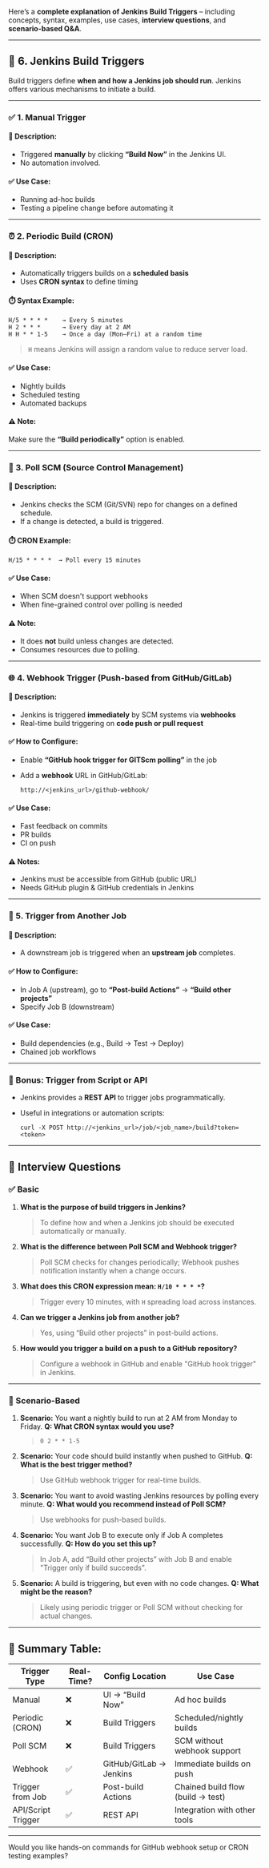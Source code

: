 Here’s a **complete explanation of Jenkins Build Triggers** – including concepts, syntax, examples, use cases, **interview questions**, and **scenario-based Q\&A**.

---

## 🔁 6. Jenkins Build Triggers

Build triggers define **when and how a Jenkins job should run**. Jenkins offers various mechanisms to initiate a build.

---

### ✅ 1. **Manual Trigger**

#### 📌 Description:

* Triggered **manually** by clicking **“Build Now”** in the Jenkins UI.
* No automation involved.

#### ✅ Use Case:

* Running ad-hoc builds
* Testing a pipeline change before automating it

---

### ⏰ 2. **Periodic Build (CRON)**

#### 📌 Description:

* Automatically triggers builds on a **scheduled basis**
* Uses **CRON syntax** to define timing

#### ⏱️ Syntax Example:

```
H/5 * * * *    → Every 5 minutes
H 2 * * *      → Every day at 2 AM
H H * * 1-5    → Once a day (Mon–Fri) at a random time
```

> `H` means Jenkins will assign a random value to reduce server load.

#### ✅ Use Case:

* Nightly builds
* Scheduled testing
* Automated backups

#### ⚠️ Note:

Make sure the **“Build periodically”** option is enabled.

---

### 🔄 3. **Poll SCM (Source Control Management)**

#### 📌 Description:

* Jenkins checks the SCM (Git/SVN) repo for changes on a defined schedule.
* If a change is detected, a build is triggered.

#### ⏱️ CRON Example:

```
H/15 * * * *  → Poll every 15 minutes
```

#### ✅ Use Case:

* When SCM doesn't support webhooks
* When fine-grained control over polling is needed

#### ⚠️ Note:

* It does **not** build unless changes are detected.
* Consumes resources due to polling.

---

### 🌐 4. **Webhook Trigger (Push-based from GitHub/GitLab)**

#### 📌 Description:

* Jenkins is triggered **immediately** by SCM systems via **webhooks**
* Real-time build triggering on **code push or pull request**

#### ✅ How to Configure:

* Enable **“GitHub hook trigger for GITScm polling”** in the job
* Add a **webhook** URL in GitHub/GitLab:

  ```
  http://<jenkins_url>/github-webhook/
  ```

#### ✅ Use Case:

* Fast feedback on commits
* PR builds
* CI on push

#### ⚠️ Notes:

* Jenkins must be accessible from GitHub (public URL)
* Needs GitHub plugin & GitHub credentials in Jenkins

---

### 🔗 5. **Trigger from Another Job**

#### 📌 Description:

* A downstream job is triggered when an **upstream job** completes.

#### ✅ How to Configure:

* In Job A (upstream), go to **“Post-build Actions”** → **“Build other projects”**
* Specify Job B (downstream)

#### ✅ Use Case:

* Build dependencies (e.g., Build → Test → Deploy)
* Chained job workflows

---

### 🔄 Bonus: Trigger from Script or API

* Jenkins provides a **REST API** to trigger jobs programmatically.
* Useful in integrations or automation scripts:

  ```
  curl -X POST http://<jenkins_url>/job/<job_name>/build?token=<token>
  ```

---

## 💬 Interview Questions

### ✅ Basic

1. **What is the purpose of build triggers in Jenkins?**

   > To define how and when a Jenkins job should be executed automatically or manually.

2. **What is the difference between Poll SCM and Webhook trigger?**

   > Poll SCM checks for changes periodically; Webhook pushes notification instantly when a change occurs.

3. **What does this CRON expression mean: `H/10 * * * *`?**

   > Trigger every 10 minutes, with `H` spreading load across instances.

4. **Can we trigger a Jenkins job from another job?**

   > Yes, using “Build other projects” in post-build actions.

5. **How would you trigger a build on a push to a GitHub repository?**

   > Configure a webhook in GitHub and enable "GitHub hook trigger" in Jenkins.

---

### 🧠 Scenario-Based

1. **Scenario:** You want a nightly build to run at 2 AM from Monday to Friday.
   **Q: What CRON syntax would you use?**

   > `0 2 * * 1-5`

2. **Scenario:** Your code should build instantly when pushed to GitHub.
   **Q: What is the best trigger method?**

   > Use GitHub webhook trigger for real-time builds.

3. **Scenario:** You want to avoid wasting Jenkins resources by polling every minute.
   **Q: What would you recommend instead of Poll SCM?**

   > Use webhooks for push-based builds.

4. **Scenario:** You want Job B to execute only if Job A completes successfully.
   **Q: How do you set this up?**

   > In Job A, add “Build other projects” with Job B and enable "Trigger only if build succeeds".

5. **Scenario:** A build is triggering, but even with no code changes.
   **Q: What might be the reason?**

   > Likely using periodic trigger or Poll SCM without checking for actual changes.

---

## 📌 Summary Table:

| Trigger Type       | Real-Time? | Config Location         | Use Case                          |
| ------------------ | ---------- | ----------------------- | --------------------------------- |
| Manual             | ❌          | UI → “Build Now”        | Ad hoc builds                     |
| Periodic (CRON)    | ❌          | Build Triggers          | Scheduled/nightly builds          |
| Poll SCM           | ❌          | Build Triggers          | SCM without webhook support       |
| Webhook            | ✅          | GitHub/GitLab → Jenkins | Immediate builds on push          |
| Trigger from Job   | ✅          | Post-build Actions      | Chained build flow (build → test) |
| API/Script Trigger | ✅          | REST API                | Integration with other tools      |

---

Would you like hands-on commands for GitHub webhook setup or CRON testing examples?
